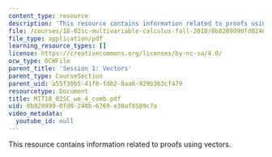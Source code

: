 ```yaml
---
content_type: resource
description: 'This resource contains information related to proofs using vectors. '
file: /courses/18-02sc-multivariable-calculus-fall-2010/8b8209990fd0248b6769e30af8589c7a_MIT18_02SC_we_4_comb.pdf
file_type: application/pdf
learning_resource_types: []
license: https://creativecommons.org/licenses/by-nc-sa/4.0/
ocw_type: OCWFile
parent_title: 'Session 1: Vectors'
parent_type: CourseSection
parent_uid: a55f30b5-41f0-fdb2-8aa6-929b363cf479
resourcetype: Document
title: MIT18_02SC_we_4_comb.pdf
uid: 8b820999-0fd0-248b-6769-e30af8589c7a
video_metadata:
  youtube_id: null
---
```

This resource contains information related to proofs using vectors. 